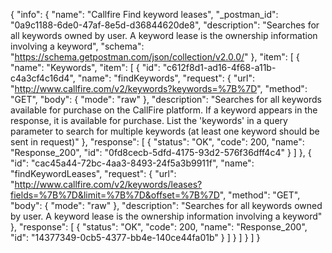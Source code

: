 {
  "info": {
    "name": "Callfire Find keyword leases",
    "_postman_id": "0a9c1188-6de0-47af-8e5d-d36844620de8",
    "description": "Searches for all keywords owned by user. A keyword lease is the ownership information involving a keyword",
    "schema": "https://schema.getpostman.com/json/collection/v2.0.0/"
  },
  "item": [
    {
      "name": "Keywords",
      "item": [
        {
          "id": "c612f8d1-ad16-4f68-a11b-c4a3cf4c16d4",
          "name": "findKeywords",
          "request": {
            "url": "http://www.callfire.com/v2/keywords?keywords=%7B%7D",
            "method": "GET",
            "body": {
              "mode": "raw"
            },
            "description": "Searches for all keywords available for purchase on the CallFire platform. If a keyword appears in the response, it is available for purchase. List the 'keywords' in a query parameter to search for multiple keywords (at least one keyword should be sent in request)"
          },
          "response": [
            {
              "status": "OK",
              "code": 200,
              "name": "Response_200",
              "id": "0fd8cecb-5dfd-4175-93d2-576f36dff4c4"
            }
          ]
        },
        {
          "id": "cac45a44-72bc-4aa3-8493-24f5a3b9911f",
          "name": "findKeywordLeases",
          "request": {
            "url": "http://www.callfire.com/v2/keywords/leases?fields=%7B%7D&limit=%7B%7D&offset=%7B%7D",
            "method": "GET",
            "body": {
              "mode": "raw"
            },
            "description": "Searches for all keywords owned by user. A keyword lease is the ownership information involving a keyword"
          },
          "response": [
            {
              "status": "OK",
              "code": 200,
              "name": "Response_200",
              "id": "14377349-0cb5-4377-bb4e-140ce44fa01b"
            }
          ]
        }
      ]
    }
  ]
}